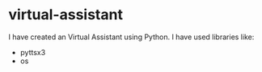 # virtual-assistant

I have created an Virtual Assistant using Python.
I have used libraries like:
- pyttsx3
- os
